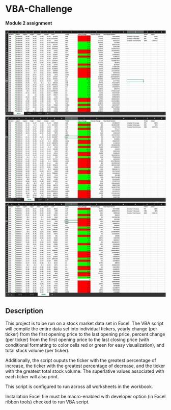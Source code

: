 # VBA-Challenge
**Module 2 assignment**

![2018_Data](2018.png)
![2019_Data](2019.png)
![2020_Data](2020.png)

## Description
This project is to be run on a stock market data set in Excel. The VBA script will compile the entire data set into individual tickers, yearly change (per ticker) from the first opening price to the last opening price, percent change (per ticker) from the first opening price to the last closing price (with conditional formatting to color cells red or green for easy visualization), and total stock volume (per ticker). 

Additionally, the script ouputs the ticker with the greatest percentage of increase, the ticker with the greatest percentage of decrease, and the ticker with the greatest total stock volume. The superlative values associated with each ticker will also print.

This script is configured to run across all worksheets in the workbook. 

Installation
Excel file must be macro-enabled with developer option (in Excel ribbon tools) checked to run VBA script. 

